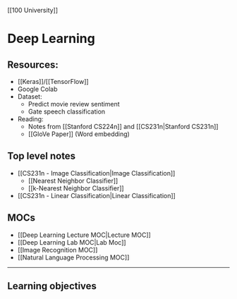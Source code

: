 [[100 University]]

# Deep Learning
## Resources:
- [[Keras]]/[[TensorFlow]]
- Google Colab
- Dataset:
	- Predict movie review sentiment
	- Gate speech classification
- Reading:
	- Notes from [[Stanford CS224n]] and [[CS231n|Stanford CS231n]]
	- [[GloVe Paper]] (Word embedding)

## Top level notes
- [[CS231n - Image Classification|Image Classification]]
	- [[Nearest Neighbor Classifier]]
	- [[k-Nearest Neighbor Classifier]]
- [[CS231n - Linear Classification|Linear Classification]]

## MOCs
- [[Deep Learning Lecture MOC|Lecture MOC]]
- [[Deep Learning Lab MOC|Lab Moc]]
- [[Image Recognition MOC]]
- [[Natural Language Processing MOC]]

---
## Learning objectives
